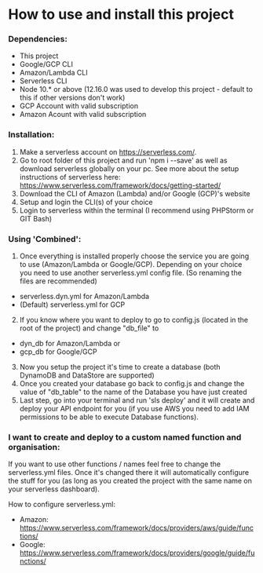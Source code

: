 # How to use and install this project

### Dependencies:
- This project
- Google/GCP CLI 
- Amazon/Lambda CLI
- Serverless CLI
- Node 10.* or above (12.16.0 was used to develop this project - default to this if other versions don't work)
- GCP Account with valid subscription
- Amazon Acount with valid subscription


### Installation:
1) Make a serverless account on https://serverless.com/.
2) Go to root folder of this project and run 'npm i --save' as well as download serverless globally on your pc.
See more about the setup instructions of serverless here: https://www.serverless.com/framework/docs/getting-started/
3) Download the CLI of Amazon (Lambda) and/or Google (GCP)'s website
4) Setup and login the CLI(s) of your choice
5) Login to serverless within the terminal (I recommend using PHPStorm or GIT Bash)

### Using 'Combined':
1) Once everything is installed properly choose the service you are going to use (Amazon/Lambda or Google/GCP). Depending on your choice you need to use another serverless.yml config file. (So renaming the files are recommended)
- serverless.dyn.yml for Amazon/Lambda
- (Default) serverless.yml for GCP
2) If you know where you want to deploy to go to config.js (located in the root of the project) and change "db_file" to
- dyn_db for Amazon/Lambda or
- gcp_db for Google/GCP

3) Now you setup the project it's time to create a database (both DynamoDB and DataStore are supported)
4) Once you created your database go back to config.js and change the value of "db_table" to the name of the Database you have just created
5) Last step, go into your terminal and run 'sls deploy' and it will create and deploy your API endpoint for you (if you use AWS you need to add IAM permissions to be able to execute Database functions). 

### I want to create and deploy to a custom named function and organisation:
 
If you want to use other functions / names feel free to change the serverless.yml files. Once it's changed there it will automatically configure the stuff for you
(as long as you created the project with the same name on your serverless dashboard).

How to configure serverless.yml: 
- Amazon: https://www.serverless.com/framework/docs/providers/aws/guide/functions/
- Google: https://www.serverless.com/framework/docs/providers/google/guide/functions/

